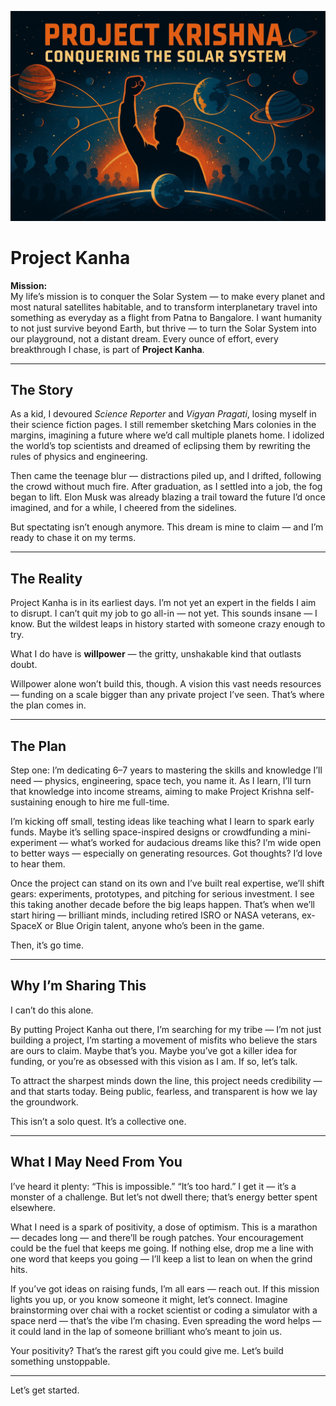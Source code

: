 ![An image](./resouces/images/project-krishna-conquering-the-solar-system.jpg)

# Project Kanha

**Mission:**  
My life’s mission is to conquer the Solar System — to make every planet and most natural satellites habitable, and to transform interplanetary travel into something as everyday as a flight from Patna to Bangalore. I want humanity to not just survive beyond Earth, but thrive — to turn the Solar System into our playground, not a distant dream. Every ounce of effort, every breakthrough I chase, is part of **Project Kanha**.

---

## The Story

As a kid, I devoured *Science Reporter* and *Vigyan Pragati*, losing myself in their science fiction pages. I still remember sketching Mars colonies in the margins, imagining a future where we’d call multiple planets home. I idolized the world’s top scientists and dreamed of eclipsing them by rewriting the rules of physics and engineering.

Then came the teenage blur — distractions piled up, and I drifted, following the crowd without much fire. After graduation, as I settled into a job, the fog began to lift. Elon Musk was already blazing a trail toward the future I’d once imagined, and for a while, I cheered from the sidelines.

But spectating isn’t enough anymore. This dream is mine to claim — and I’m ready to chase it on my terms.

---

## The Reality

Project Kanha is in its earliest days. I’m not yet an expert in the fields I aim to disrupt. I can’t quit my job to go all-in — not yet. This sounds insane — I know. But the wildest leaps in history started with someone crazy enough to try.

What I do have is **willpower** — the gritty, unshakable kind that outlasts doubt.

Willpower alone won’t build this, though. A vision this vast needs resources — funding on a scale bigger than any private project I’ve seen. That’s where the plan comes in.

---

## The Plan

Step one: I’m dedicating 6–7 years to mastering the skills and knowledge I’ll need — physics, engineering, space tech, you name it. As I learn, I’ll turn that knowledge into income streams, aiming to make Project Krishna self-sustaining enough to hire me full-time.

I’m kicking off small, testing ideas like teaching what I learn to spark early funds. Maybe it’s selling space-inspired designs or crowdfunding a mini-experiment — what’s worked for audacious dreams like this? I’m wide open to better ways — especially on generating resources. Got thoughts? I’d love to hear them.

Once the project can stand on its own and I’ve built real expertise, we’ll shift gears: experiments, prototypes, and pitching for serious investment. I see this taking another decade before the big leaps happen. That’s when we’ll start hiring — brilliant minds, including retired ISRO or NASA veterans, ex-SpaceX or Blue Origin talent, anyone who’s been in the game.

Then, it’s go time.

---

## Why I’m Sharing This

I can’t do this alone.

By putting Project Kanha out there, I’m searching for my tribe — I’m not just building a project, I’m starting a movement of misfits who believe the stars are ours to claim. Maybe that’s you. Maybe you’ve got a killer idea for funding, or you’re as obsessed with this vision as I am. If so, let’s talk.

To attract the sharpest minds down the line, this project needs credibility — and that starts today. Being public, fearless, and transparent is how we lay the groundwork.

This isn’t a solo quest. It’s a collective one.

---

## What I May Need From You

I’ve heard it plenty: “This is impossible.” “It’s too hard.” I get it — it’s a monster of a challenge. But let’s not dwell there; that’s energy better spent elsewhere.

What I need is a spark of positivity, a dose of optimism. This is a marathon — decades long — and there’ll be rough patches. Your encouragement could be the fuel that keeps me going. If nothing else, drop me a line with one word that keeps you going — I’ll keep a list to lean on when the grind hits.

If you’ve got ideas on raising funds, I’m all ears — reach out. If this mission lights you up, or you know someone it might, let’s connect. Imagine brainstorming over chai with a rocket scientist or coding a simulator with a space nerd — that’s the vibe I’m chasing. Even spreading the word helps — it could land in the lap of someone brilliant who’s meant to join us.

Your positivity? That’s the rarest gift you could give me. Let’s build something unstoppable.

---

Let’s get started.